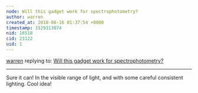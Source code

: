 ```yaml
---
node: Will this gadget work for spectrophotometry?
author: warren
created_at: 2018-06-16 01:37:54 +0000
timestamp: 1529113074
nid: 16510
cid: 23122
uid: 1
---
```




[warren](../profile/warren) replying to: [Will this gadget work for spectrophotometry?](../notes/jjroper/06-15-2018/will-this-gadget-work-for-spectrophotometry)

----
Sure it can! In the visible range of light, and with some careful consistent lighting. Cool idea!